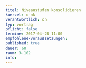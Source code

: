 ```yaml
---
titel: Niveaustufen konsolidieren
kuerzel: o-nk
verantwortlich: cn
typ: vortrag
pflicht: false
termine: 2017-04-28 11:00
empfohlene-voraussetzungen: 
published: true
dauer: 60
raum: 3.102
info: 
---
```


